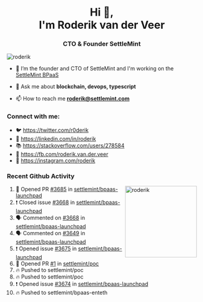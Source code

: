 <h1 align="center">Hi 👋,<br/> I'm Roderik van der Veer</h1>
<h3 align="center">CTO & Founder SettleMint</h3>

<p align="left"> <img src="https://komarev.com/ghpvc/?username=roderik" alt="roderik" /> </p>

- 🔭 I’m the founder and CTO of SettleMint and I'm working on the [SettleMint BPaaS](https://settlemint.com)

- 💬 Ask me about **blockchain, devops, typescript**

- 📫 How to reach me **roderik@settlemint.com**



### Connect with me:

- 🐦 https://twitter.com/r0derik
- 🏢 https://linkedin.com/in/roderik
- 📚 https://stackoverflow.com/users/278584
- 🙊 https://fb.com/roderik.van.der.veer
- 📸 https://instagram.com/roderik

### Recent Github Activity
<img src="https://github-readme-stats.vercel.app/api?username=roderik&show_icons=true&count_private=true" alt="roderik" align="right" height="190" />

<!--START_SECTION:activity-->
1. 💪 Opened PR [#3685](https://github.com/settlemint/bpaas-launchpad/pull/3685) in [settlemint/bpaas-launchpad](https://github.com/settlemint/bpaas-launchpad)
2. ❗️ Closed issue [#3668](https://github.com/settlemint/bpaas-launchpad/issues/3668) in [settlemint/bpaas-launchpad](https://github.com/settlemint/bpaas-launchpad)
3. 🗣 Commented on [#3668](https://github.com/settlemint/bpaas-launchpad/issues/3668) in [settlemint/bpaas-launchpad](https://github.com/settlemint/bpaas-launchpad)
4. 🗣 Commented on [#3649](https://github.com/settlemint/bpaas-launchpad/issues/3649) in [settlemint/bpaas-launchpad](https://github.com/settlemint/bpaas-launchpad)
5. ❗️ Opened issue [#3675](https://github.com/settlemint/bpaas-launchpad/issues/3675) in [settlemint/bpaas-launchpad](https://github.com/settlemint/bpaas-launchpad)
6. 💪 Opened PR [#1](https://github.com/settlemint/poc/pull/1) in [settlemint/poc](https://github.com/settlemint/poc)
7. 🔥 Pushed to settlemint/poc
8. 🔥 Pushed to settlemint/poc
9. ❗️ Opened issue [#3674](https://github.com/settlemint/bpaas-launchpad/issues/3674) in [settlemint/bpaas-launchpad](https://github.com/settlemint/bpaas-launchpad)
10. 🔥 Pushed to settlemint/bpaas-enteth
<!--END_SECTION:activity-->